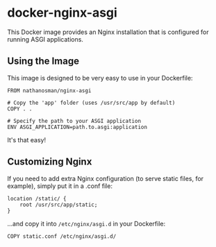 # docker-nginx-asgi
This Docker image provides an Nginx installation that is configured for running ASGI applications.

## Using the Image
This image is designed to be very easy to use in your Dockerfile:

    FROM nathanosman/nginx-asgi

    # Copy the 'app' folder (uses /usr/src/app by default)
    COPY . .

    # Specify the path to your ASGI application
    ENV ASGI_APPLICATION=path.to.asgi:application

It's that easy!

## Customizing Nginx

If you need to add extra Nginx configuration (to serve static files, for example), simply put it in a .conf file:

    location /static/ {
        root /usr/src/app/static;
    }

...and copy it into `/etc/nginx/asgi.d` in your Dockerfile:

    COPY static.conf /etc/nginx/asgi.d/
